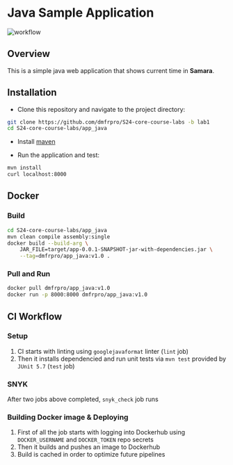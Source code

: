 # Java Sample Application

![workflow](https://github.com/dmfrpro/s24-core-course-labs/actions/workflows/app_java.yaml/badge.svg)

## Overview

This is a simple java web application that shows current time in **Samara**.

## Installation

- Clone this repository and navigate to the project directory:

```bash
git clone https://github.com/dmfrpro/S24-core-course-labs -b lab1
cd S24-core-course-labs/app_java
```

- Install [maven](https://www.baeldung.com/install-maven-on-windows-linux-mac)

- Run the application and test:

```bash
mvn install
curl localhost:8000
```

## Docker

### Build

```bash
cd S24-core-course-labs/app_java
mvn clean compile assembly:single
docker build --build-arg \
    JAR_FILE=target/app-0.0.1-SNAPSHOT-jar-with-dependencies.jar \
    --tag=dmfrpro/app_java:v1.0 .
```

### Pull and Run

```bash
docker pull dmfrpro/app_java:v1.0
docker run -p 8000:8000 dmfrpro/app_java:v1.0
```

## CI Workflow

### Setup

1. CI starts with linting using `googlejavaformat` linter (`lint` job)
2. Then it installs dependencied and run unit tests via `mvn test` provided by
   `JUnit 5.7` (`test` job)

### SNYK

After two jobs above completed, `snyk_check` job runs

### Building Docker image & Deploying

1. First of all the job starts with logging into Dockerhub using
   `DOCKER_USERNAME` and `DOCKER_TOKEN` repo secrets
2. Then it builds and pushes an image to Dockerhub
3. Build is cached in order to optimize future pipelines
